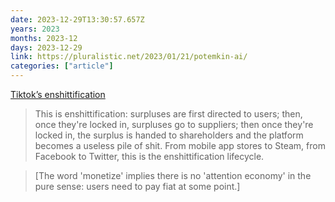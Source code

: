 ```yaml
---
date: 2023-12-29T13:30:57.657Z
years: 2023
months: 2023-12
days: 2023-12-29
link: https://pluralistic.net/2023/01/21/potemkin-ai/
categories: ["article"]
---
```

[Tiktok’s enshittification](https://pluralistic.net/2023/01/21/potemkin-ai/)

> This is enshittification: surpluses are first directed to users; then, once they're locked in, surpluses go to suppliers; then once they're locked in, the surplus is handed to shareholders and the platform becomes a useless pile of shit. From mobile app stores to Steam, from Facebook to Twitter, this is the enshittification lifecycle.

> [The word 'monetize' implies there is no 'attention economy' in the pure sense: users need to pay fiat at some point.]
